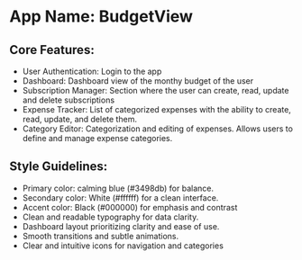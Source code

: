 # **App Name**: BudgetView

## Core Features:

- User Authentication: Login to the app
- Dashboard: Dashboard view of the monthy budget of the user
- Subscription Manager: Section where the user can create, read, update and delete subscriptions
- Expense Tracker: List of categorized expenses with the ability to create, read, update, and delete them.
- Category Editor: Categorization and editing of expenses. Allows users to define and manage expense categories.

## Style Guidelines:

- Primary color: calming blue (#3498db) for balance.
- Secondary color: White (#ffffff) for a clean interface.
- Accent color: Black (#000000) for emphasis and contrast
- Clean and readable typography for data clarity.
- Dashboard layout prioritizing clarity and ease of use.
- Smooth transitions and subtle animations.
- Clear and intuitive icons for navigation and categories